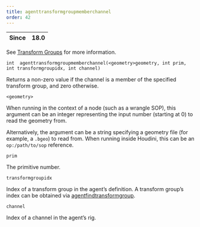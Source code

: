 ```yaml
---
title: agenttransformgroupmemberchannel
order: 42
---
```

| Since | 18.0 |
| --- | --- |
See [Transform Groups](../../crowds/agents.html#xformgroups) for more information.

`int  agenttransformgroupmemberchannel(<geometry>geometry, int prim, int transformgroupidx, int channel)`

Returns a non-zero value if the channel is a member of the specified transform group, and zero otherwise.

`<geometry>`

When running in the context of a node (such as a wrangle SOP), this argument can be an integer representing the input number (starting at 0) to read the geometry from.

Alternatively, the argument can be a string specifying a geometry file (for example, a `.bgeo`) to read from. When running inside Houdini, this can be an `op:/path/to/sop` reference.

`prim`

The primitive number.

`transformgroupidx`

Index of a transform group in the agent’s definition.
A transform group’s index can be obtained via [agentfindtransformgroup](agentfindtransformgroup.html "Finds the index of a transform group in an agent’s definition.").

`channel`

Index of a channel in the agent’s rig.
